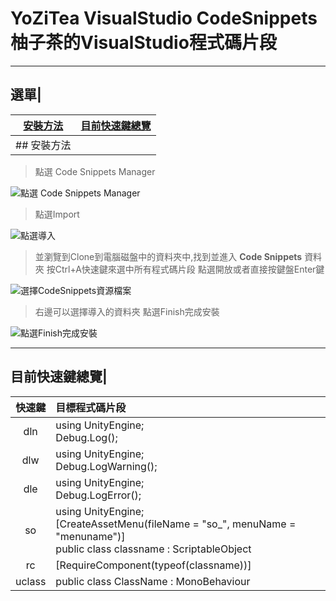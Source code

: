 # YoZiTea VisualStudio CodeSnippets 柚子茶的VisualStudio程式碼片段
---
## 選單|
|[安裝方法](#安裝方法)|[目前快速鍵總覽](#目前快速鍵總覽)|
|:---:|:---|
## 安裝方法|

>點選 Code Snippets Manager

![點選 Code Snippets Manager](./image/codesnippetsmanager.png)

>點選Import

![點選導入](./image/import.png)

>並瀏覽到Clone到電腦磁盤中的資料夾中,找到並進入 **Code Snippets** 資料夾
>按Ctrl+A快速鍵來選中所有程式碼片段
>點選開放或者直接按鍵盤Enter鍵

![選擇CodeSnippets資源檔案](./image/selectcodesnippets.png)

>右邊可以選擇導入的資料夾
>點選Finish完成安裝

![點選Finish完成安裝](./image/finish.png)

---

## 目前快速鍵總覽|

|快速鍵|目標程式碼片段|
|:---:|:---|
|dln|using UnityEngine;<br>Debug.Log();|
|dlw|using UnityEngine;<br>Debug.LogWarning();|
|dle|using UnityEngine;<br>Debug.LogError();|
|so|using UnityEngine;<br>[CreateAssetMenu(fileName = "so_", menuName = "menuname")]<br>public class classname : ScriptableObject|
|rc|[RequireComponent(typeof(classname))]|
|uclass|public class ClassName : MonoBehaviour|